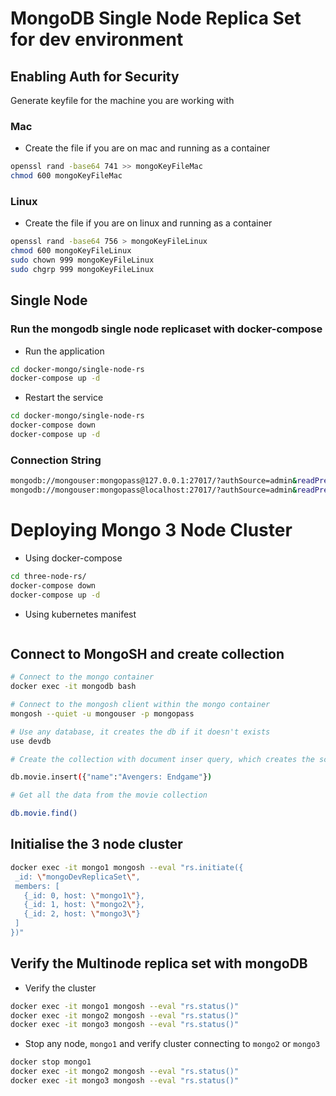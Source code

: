 # MongoDB Single Node Replica Set for dev environment

## Enabling Auth for Security

Generate keyfile for the machine you are working with

### Mac

- Create the file if you are on mac and running as a container
```bash
openssl rand -base64 741 >> mongoKeyFileMac
chmod 600 mongoKeyFileMac
```

### Linux

- Create the file if you are on linux and running as a container
```bash
openssl rand -base64 756 > mongoKeyFileLinux
chmod 600 mongoKeyFileLinux
sudo chown 999 mongoKeyFileLinux
sudo chgrp 999 mongoKeyFileLinux
```

## Single Node 

### Run the mongodb single node replicaset with docker-compose

- Run the application 

```bash
cd docker-mongo/single-node-rs
docker-compose up -d
```
- Restart the service 

```bash
cd docker-mongo/single-node-rs
docker-compose down
docker-compose up -d
```

### Connection String

```bash
mongodb://mongouser:mongopass@127.0.0.1:27017/?authSource=admin&readPreference=primary&ssl=false&replicaSet=devrs 
mongodb://mongouser:mongopass@localhost:27017/?authSource=admin&readPreference=primary&ssl=false&replicaSet=devrs 
```

# Deploying Mongo 3 Node Cluster 

- Using docker-compose

```bash
cd three-node-rs/
docker-compose down
docker-compose up -d
```

- Using kubernetes manifest

```bash

```

## Connect to MongoSH and create collection

```bash
# Connect to the mongo container
docker exec -it mongodb bash

# Connect to the mongosh client within the mongo container
mongosh --quiet -u mongouser -p mongopass

# Use any database, it creates the db if it doesn't exists
use devdb

# Create the collection with document inser query, which creates the schema and inserts document into the collection

db.movie.insert({"name":"Avengers: Endgame"})

# Get all the data from the movie collection 

db.movie.find()
```

## Initialise the 3 node cluster 

```bash
docker exec -it mongo1 mongosh --eval "rs.initiate({
 _id: \"mongoDevReplicaSet\",
 members: [
   {_id: 0, host: \"mongo1\"},
   {_id: 1, host: \"mongo2\"},
   {_id: 2, host: \"mongo3\"}
 ]
})"
```

## Verify the Multinode replica set with mongoDB 

- Verify the cluster
```bash
docker exec -it mongo1 mongosh --eval "rs.status()"
docker exec -it mongo2 mongosh --eval "rs.status()"
docker exec -it mongo3 mongosh --eval "rs.status()"
```
- Stop any node, `mongo1` and verify cluster connecting to `mongo2` or `mongo3`

```bash
docker stop mongo1
docker exec -it mongo2 mongosh --eval "rs.status()"
docker exec -it mongo3 mongosh --eval "rs.status()"
```
